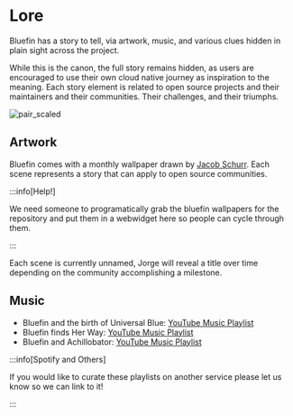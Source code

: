 # Lore

Bluefin has a story to tell, via artwork, music, and various clues hidden in plain sight across the project. 

While this is the canon, the full story remains hidden, as users are encouraged to use their own cloud native journey as inspiration to the meaning. Each story element is related to open source projects and their maintainers and their communities. Their challenges, and their triumphs. 

![pair_scaled](https://github.com/user-attachments/assets/feaf2f80-b895-49ee-ac19-0ccd4f8857ca)


## Artwork

Bluefin comes with a monthly wallpaper drawn by [Jacob Schurr](https://www.etsy.com/shop/JSchnurrCommissions). Each scene represents a story that can apply to open source communities. 

:::info[Help!]

We need someone to programatically grab the bluefin wallpapers for the repository and put them in a webwidget here so people can cycle through them. 

:::

Each scene is currently unnamed, Jorge will reveal a title over time depending on the community accomplishing a milestone. 

## Music

- Bluefin and the birth of Universal Blue: [YouTube Music Playlist](https://music.youtube.com/playlist?list=PLhiPP9M5fgWHFlG3TS27gyOCQl4Dg115W&si=KfYPk3sBOM8HeRLW)
- Bluefin finds Her Way: [YouTube Music Playlist](https://music.youtube.com/playlist?list=PLhiPP9M5fgWEvnp3w66WmcgiKvStzKXl9&si=eLmaXtQ6hbqU3LTV)
- Bluefin and Achillobator: [YouTube Music Playlist](https://music.youtube.com/playlist?list=PLhiPP9M5fgWEZbkq6ZhaHA4b4UqLwZNxt&si=52Te8K6UlFW7DwoF)

:::info[Spotify and Others]

If you would like to curate these playlists on another service please let us know so we can link to it!

:::

